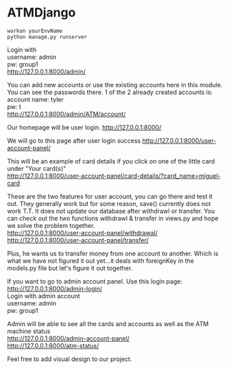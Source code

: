 # ATMDjango

`workon yourEnvName`  
`python manage.py runserver`

Login with  
username: admin   
pw: group1  
http://127.0.0.1:8000/admin/ 


You can add new accounts or use the existing accounts here in this module. You can see the passwords there. 1 of the 2 already created accounts is:
account name: tyler  
pw: t  
http://127.0.0.1:8000/admin/ATM/account/


Our homepage will be user login. 
http://127.0.0.1:8000/

We will go to this page after user login success
http://127.0.0.1:8000/user-account-panel/

This will be an example of card details if you click on one of the little card under "Your card(s)"  
http://127.0.0.1:8000/user-account-panel/card-details/?card_name=miguel-card  

These are the two features for user account, you can go there and test it out. They generally work but for some reason, save() currently does not work T.T. It does not update our database after withdrawl or transfer.  You can check out the two functions withdrawl & transfer in views.py and hope we solve the problem together.   
http://127.0.0.1:8000/user-account-panel/withdrawal/    
http://127.0.0.1:8000/user-account-panel/transfer/

Plus, he wants us to transfer money from one account to another. Which is what we have not figured it out yet...it deals with foreignKey in the models.py file but let's figure it out together.    

If you want to go to admin account panel. Use this login page:
http://127.0.0.1:8000/admin-login/  
Login with admin account   
username: admin     
pw: group1  

Admin will be able to see all the  cards and accounts as well as the ATM machine status  
http://127.0.0.1:8000/admin-account-panel/    
http://127.0.0.1:8000/atm-status/    

Feel free to add visual design to our project. 





